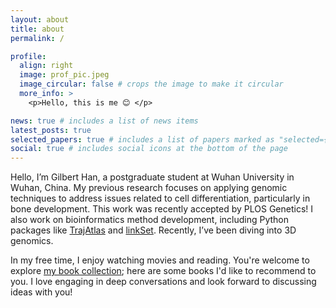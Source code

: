 ```yaml
---
layout: about
title: about
permalink: /

profile:
  align: right
  image: prof_pic.jpeg
  image_circular: false # crops the image to make it circular
  more_info: >
    <p>Hello, this is me 😊 </p>

news: true # includes a list of news items
latest_posts: true
selected_papers: true # includes a list of papers marked as "selected={true}"
social: true # includes social icons at the bottom of the page
---
```

Hello, I’m Gilbert Han, a postgraduate student at Wuhan University in Wuhan, China. My previous research focuses on applying genomic techniques to address issues related to cell differentiation, particularly in bone development. This work was recently accepted by PLOS Genetics! I also work on bioinformatics method development, including Python packages like [TrajAtlas](http://trajatlas.readthedocs.io) and [linkSet](https://gilberthan1011.github.io/linkSet/). Recently, I’ve been diving into 3D genomics. 

In my free time, I enjoy watching movies and reading. You're welcome to explore [my book collection](https://gilberthan1011.github.io/books/); here are some books I'd like to recommend to you. I love engaging in deep conversations and look forward to discussing ideas with you!

